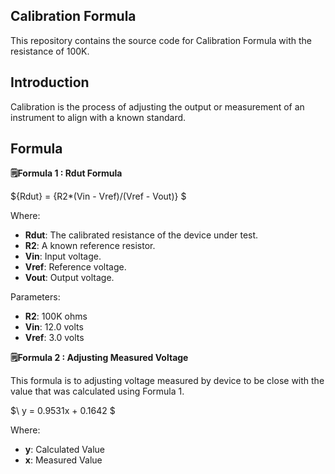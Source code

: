## Calibration Formula

This repository contains the source code for Calibration Formula with the resistance of 100K.

## Introduction

Calibration is the process of adjusting the output or measurement of an instrument to align with a known standard.

## Formula

**🗒Formula 1 : Rdut Formula**

$\{Rdut} = {R2*(Vin - Vref)/(Vref - Vout)} \$

Where:
- **Rdut**: The calibrated resistance of the device under test.
- **R2**: A known reference resistor.
- **Vin**: Input voltage.
- **Vref**: Reference voltage.
- **Vout**: Output voltage.

Parameters:
- **R2**: 100K ohms
- **Vin**: 12.0 volts
- **Vref**: 3.0 volts

**🗒Formula 2 : Adjusting Measured Voltage**

This formula is to adjusting voltage measured by device to be close with the value that was calculated using Formula 1.

$\ y = 0.9531x + 0.1642 \$
 
Where:
- **y**: Calculated Value
- **x**: Measured Value
